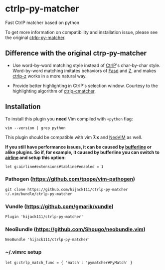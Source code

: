 ctrlp-py-matcher
================

Fast CtrlP matcher based on python

To get more information on compatibility and installation issue, please see the original [ctrlp-py-matcher](https://github.com/FelikZ/ctrlp-py-matcher).

Difference with the original ctrp-py-matcher
----------------------------

+ Use word-by-word matching style instead of [CtrlP](https://github.com/kien/ctrlp.vim)'s char-by-char style. Word-by-word matching imitates behaviors of [Fasd](https://github.com/clvv/fasd) and [Z](https://github.com/rupa/z), and makes [ctrlp-z](https://github.com/amiorin/ctrlp-z) works in a more natural way.

+ Provide better highlighting in CtrlP's selection window. Courtesy to the highlighting algorithm of [ctrlp-cmatcher](https://github.com/JazzCore/ctrlp-cmatcher/blob/master/autoload/matcher.vim).


Installation
------------
To install this plugin you **need** Vim compiled with `+python` flag:

```
vim --version | grep python
```

This plugin should be compatible with vim **7.x** and [NeoVIM](http://neovim.io) as well.

**If you still have performance issues, it can be caused by [bufferline](https://github.com/bling/vim-bufferline) or alike plugins. So if, for example, it caused by bufferline you can switch to [airline](https://github.com/bling/vim-airline) and setup this option:**

```
let g:airline#extensions#tabline#enabled = 1
```


### Pathogen (https://github.com/tpope/vim-pathogen)
```
git clone https://github.com/hijack111/ctrlp-py-matcher ~/.vim/bundle/ctrlp-py-matcher
```

### Vundle (https://github.com/gmarik/vundle)
```
Plugin 'hijack111/ctrlp-py-matcher'
```

### NeoBundle (https://github.com/Shougo/neobundle.vim)
```
NeoBundle 'hijack111/ctrlp-py-matcher'
```

### ~/.vimrc setup

    let g:ctrlp_match_func = { 'match': 'pymatcher#PyMatch' }
